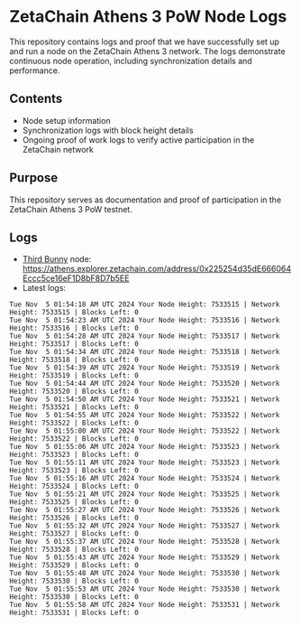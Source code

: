 # ZetaChain Athens 3 PoW Node Logs
This repository contains logs and proof that we have successfully set up and run a node on the ZetaChain Athens 3 network. The logs demonstrate continuous node operation, including synchronization details and performance.

## Contents
- Node setup information
- Synchronization logs with block height details
- Ongoing proof of work logs to verify active participation in the ZetaChain network

## Purpose
This repository serves as documentation and proof of participation in the ZetaChain Athens 3 PoW testnet.

## Logs

- [Third Bunny](https://thirdbunny.xyz/) node: https://athens.explorer.zetachain.com/address/0x225254d35dE666064Eccc5ce16eF1D8bF8D7b5EE
- Latest logs:
```
Tue Nov  5 01:54:18 AM UTC 2024 Your Node Height: 7533515 | Network Height: 7533515 | Blocks Left: 0
Tue Nov  5 01:54:23 AM UTC 2024 Your Node Height: 7533516 | Network Height: 7533516 | Blocks Left: 0
Tue Nov  5 01:54:28 AM UTC 2024 Your Node Height: 7533517 | Network Height: 7533517 | Blocks Left: 0
Tue Nov  5 01:54:34 AM UTC 2024 Your Node Height: 7533518 | Network Height: 7533518 | Blocks Left: 0
Tue Nov  5 01:54:39 AM UTC 2024 Your Node Height: 7533519 | Network Height: 7533519 | Blocks Left: 0
Tue Nov  5 01:54:44 AM UTC 2024 Your Node Height: 7533520 | Network Height: 7533520 | Blocks Left: 0
Tue Nov  5 01:54:50 AM UTC 2024 Your Node Height: 7533521 | Network Height: 7533521 | Blocks Left: 0
Tue Nov  5 01:54:55 AM UTC 2024 Your Node Height: 7533522 | Network Height: 7533522 | Blocks Left: 0
Tue Nov  5 01:55:00 AM UTC 2024 Your Node Height: 7533522 | Network Height: 7533522 | Blocks Left: 0
Tue Nov  5 01:55:06 AM UTC 2024 Your Node Height: 7533523 | Network Height: 7533523 | Blocks Left: 0
Tue Nov  5 01:55:11 AM UTC 2024 Your Node Height: 7533523 | Network Height: 7533523 | Blocks Left: 0
Tue Nov  5 01:55:16 AM UTC 2024 Your Node Height: 7533524 | Network Height: 7533524 | Blocks Left: 0
Tue Nov  5 01:55:21 AM UTC 2024 Your Node Height: 7533525 | Network Height: 7533525 | Blocks Left: 0
Tue Nov  5 01:55:27 AM UTC 2024 Your Node Height: 7533526 | Network Height: 7533526 | Blocks Left: 0
Tue Nov  5 01:55:32 AM UTC 2024 Your Node Height: 7533527 | Network Height: 7533527 | Blocks Left: 0
Tue Nov  5 01:55:37 AM UTC 2024 Your Node Height: 7533528 | Network Height: 7533528 | Blocks Left: 0
Tue Nov  5 01:55:43 AM UTC 2024 Your Node Height: 7533529 | Network Height: 7533529 | Blocks Left: 0
Tue Nov  5 01:55:48 AM UTC 2024 Your Node Height: 7533530 | Network Height: 7533530 | Blocks Left: 0
Tue Nov  5 01:55:53 AM UTC 2024 Your Node Height: 7533530 | Network Height: 7533530 | Blocks Left: 0
Tue Nov  5 01:55:58 AM UTC 2024 Your Node Height: 7533531 | Network Height: 7533531 | Blocks Left: 0
```
